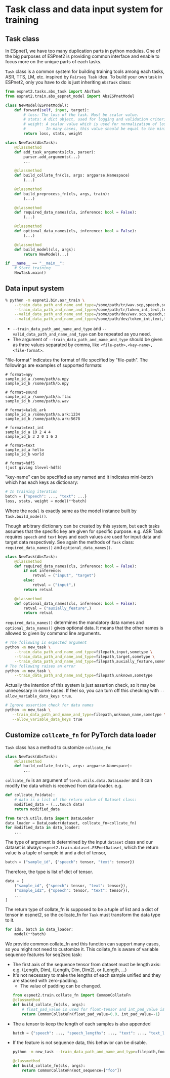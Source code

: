 # Task class and data input system for training
## Task class

In ESpnet1, we have too many duplication parts in python modules. One of the big purposes of ESPnet2 is providing common interface and enable to focus more on the unique parts of each tasks.

`Task` class is a common system for building training tools among each tasks, ASR, TTS, LM, etc. inspired by `Fairseq Task` idea. To build your own task in ESPnet2, only you have to do is just inheriting `AbsTask` class:

```python
from espnet2.tasks.abs_task import AbsTask
from espnet2.train.abs_espnet_model import AbsESPnetModel

class NewModel(ESPnetModel):
    def forward(self, input, target):
        # loss: The loss of the task. Must be scalar value.
        # stats: A dict object, used for logging and validation criterion
        # weight: A scalar value which is used for normalization of loss and stats values among each mini-batches.
        #         In many cases, this value should be equal to the mini-batch-size
        return loss, stats, weight

class NewTask(AbsTask):
    @classmethod
    def add_task_arguments(cls, parser):
        parser.add_arguments(...)
        ...

    @classmethod
    def build_collate_fn(cls, args: argparse.Namespace)
        (...)

    @classmethod
    def build_preprocess_fn(cls, args, train):
        (...)

    @classmethod
    def required_data_names(cls, inference: bool = False):
        (...)

    @classmethod
    def optional_data_names(cls, inference: bool = False):
        (...)

    @classmethod
    def build_model(cls, args):
        return NewModel(...)

if __name__ == "__main__":
    # Start training
    NewTask.main()
```

## Data input system

```bash
% python -m espnet2.bin.asr_train \
    --train_data_path_and_name_and_type=/some/path/tr/wav.scp,speech,sound \
    --train_data_path_and_name_and_type=/some/path/tr/token_int,text,text_int \
    --valid_data_path_and_name_and_type=/some/path/dev/wav.scp,speech,sound \
    --valid_data_path_and_name_and_type=/some/path/dev/token_int,text,text_int
```

- `--train_data_path_and_name_and_type` and `--valid_data_path_and_name_and_type` can be repeated as you need.
- The argument of `--train_data_path_and_name_and_type` should be given as three values separated by comma, like `<file-path>,<key-name>,<file-format>`.

"file-format" indicates the format of file specified by "file-path". The followings are examples of supported formats:

```
# format=npy
sample_id_a /some/path/a.npy
sample_id_b /some/path/b.npy
```

```
# format=sound
sample_id_a /some/path/a.flac
sample_id_b /some/path/a.wav
```

```
# format=kaldi_ark
sample_id_a /some/path/a.ark:1234
sample_id_b /some/path/a.ark:5678
```

```
# format=text_int
sample_id_a 10 2 4 4
sample_id_b 3 2 0 1 6 2
```

```
# format=text
sample_id_a hello
sample_id_b world
```

```
# format=hdf5
(just giving 1level-hdf5)
```

"key-name" can be specified as any named and it indicates mini-batch which has each keys as dictionary:

```python
# In training iteration
batch = {"speech": ..., "text": ...}
loss, stats, weight = model(**batch)
```

Where the `model` is exactly same as the model instance built by `Task.build_model()`.

Though arbitrary dictionary can be created by this system, but each tasks assumes that the specific key are given for specific purpose. e.g. ASR Task requires `speech` and `text` keys and each values are used for input data and target data respectively. See again the methods of `Task` class: `required_data_names()` and `optional_data_names()`.

```python
class NewTask(AbsTask):
    @classmethod
    def required_data_names(cls, inference: bool = False):
        if not inference:
            retval = ("input", "target")
        else:
            retval = ("input",)
        return retval

    @classmethod
    def optional_data_names(cls, inference: bool = False):
        retval = ("auxially_feature",)
        return retval
```


`required_data_names()` determines the mandatory data names and `optional_data_names()` gives optional data.  It means that the other names is allowed to given by command line arguments.

```bash
# The following is expected argument
python -m new_task \
    --train_data_path_and_name_and_type=filepath,input,sometype \
    --train_data_path_and_name_and_type=filepath,target,sometype \
    --train_data_path_and_name_and_type=filepath,auxially_feature,sometype
# The following raises an error
python -m new_task \
    --train_data_path_and_name_and_type=filepath,unknown,sometype
```

Actually the intention of this system is just assertion check, so it may be unnecessary in some cases. If feel so, you can turn off this checking with `--allow_variable_data_keys true`.

```bash
# Ignore assertion check for data names
python -m new_task \
   --train_data_path_and_name_and_type=filepath,unknown_name,sometype \
   --allow_variable_data_keys true
```


## Customize `collcate_fn` for PyTorch data loader
`Task` class has a method to customize `collcate_fn`:

```python
class NewTask(AbsTask):
    @classmethod
    def build_collate_fn(cls, args: argparse.Namespace):
        ...
```

`collcate_fn` is an argument of `torch.utils.data.DataLoader` and it can modify the data which is received from data-loader. e.g.

```python
def collcate_fn(data):
    # data is a list of the return value of Dataset class:
    modified_data = (...touch data)
    return modified_data

from torch.utils.data import DataLoader
data_loader = DataLoader(dataset, collcate_fn=collcate_fn)
for modified_data in data_loader:
    ...
```

The type of argument is determined by the input `dataset` class and our dataset is always `espnet2.train.dataset.ESPnetDataset`, which the return value is a tuple of sample id and a dict of tensor,

```python
batch = ("sample_id", {"speech": tensor, "text": tensor})
```

Therefore, the type is list of dict of tensor.

```python
data = [
    ("sample_id", {"speech": tensor, "text": tensor}),
    ("sample_id2", {"speech": tensor, "text": tensor}),
    ...
]
```

The return type of collate_fn is supposed to be a tuple of list and a dict of tensor in espnet2, so the collcate_fn for `Task` must transform the data type to it.

```python
for ids, batch in data_loader:
    model(**batch)
```

We provide common collate_fn and this function can support many cases, so you might not need to customize it. This collate_fn is aware of variable sequence features for seq2seq task:

- The first axis of the sequence tensor from dataset must be length axis: e.g. (Length, Dim), (Length, Dim, Dim2), or (Length, ...)
- It's not necessary to make the lengths of each sample unified and they are stacked with zero-padding.
    - The value of padding can be changed.
    ```python
    from espnet2.train.collate_fn import CommonCollateFn
    @classmethod
    def build_collate_fn(cls, args):
        # float_pad_value is used for float-tensor and int_pad_value is used for int-tensor
        return CommonCollateFn(float_pad_value=0.0, int_pad_value=-1)
    ```
- The a tensor to keep the length of each samples is also appended
    ```python
    batch = {"speech": ..., "speech_lengths": ..., "text": ..., "text_lengths": ...}
    ```
- If the feature is not sequence data, this behavior can be disable.
    ```bash
    python -m new_task --train_data_path_and_name_and_type=filepath,foo,npy
    ```
    ```python
    @classmethod
    def build_collate_fn(cls, args):
        return CommonCollateFn(not_sequence=["foo"])
    ```
